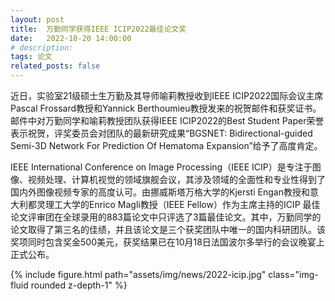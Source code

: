 ```yaml
---
layout: post
title:  万勤同学获得IEEE ICIP2022最佳论文奖
date:   2022-10-20 14:00:00
# description:
tags: 论文
related_posts: false
---
```


近日，实验室21级硕士生万勤及其导师喻莉教授收到IEEE ICIP2022国际会议主席Pascal Frossard教授和Yannick Berthoumieu教授发来的祝贺邮件和获奖证书。邮件中对万勤同学和喻莉教授团队获得IEEE ICIP2022的Best Student Paper荣誉表示祝贺，评奖委员会对团队的最新研究成果“BGSNET: Bidirectional-guided Semi-3D Network For Prediction Of Hematoma Expansion”给予了高度肯定。

IEEE International Conference on Image Processing（IEEE ICIP）是专注于图像、视频处理、计算机视觉的领域旗舰会议，其涉及领域的全面性和专业性得到了国内外图像视频专家的高度认可。由挪威斯塔万格大学的Kjersti Engan教授和意大利都灵理工大学的Enrico Magli教授（IEEE Fellow）作为主席主持的ICIP 最佳论文评审团在全球录用的883篇论文中只评选了3篇最佳论文。其中，万勤同学的论文取得了第三名的佳绩，并且该论文是三个获奖团队中唯一的国内科研团队。该奖项同时包含奖金500美元，获奖结果已在10月18日法国波尔多举行的会议晚宴上正式公布。

<div class="row mt-3">
    <div class="col-sm mt-3 mt-md-0">
        {% include figure.html path="assets/img/news/2022-icip.jpg" class="img-fluid rounded z-depth-1" %}
    </div>
</div>

